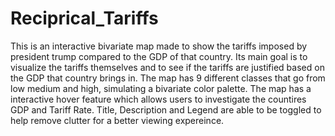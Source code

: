# Reciprical_Tariffs

This is an interactive bivariate map made to show the tariffs imposed by president trump compared to the GDP of that country. Its main goal is to visualize the tariffs themselves and to see if the tariffs are justified based on the GDP that country brings in. The map has 9 different classes that go from low medium and high, simulating a bivariate color palette. The map has a interactive hover feature which allows users to investigate the countires GDP and Tariff Rate. Title, Description and Legend are able to be toggled to help remove clutter for a better viewing expereince. 
